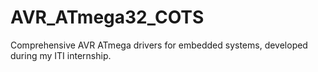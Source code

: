 # AVR_ATmega32_COTS
Comprehensive AVR ATmega drivers for embedded systems, developed during my ITI internship.
